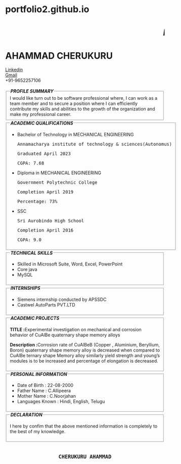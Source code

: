 # portfolio2.github.io
<!DOCTYPE html>
<html lang="en">
<head>
    <meta charset="UTF-8">
    <meta name="viewport" content="width=device-width, initial-scale=1.0">
    <title>resume</title>
</head>
<body>
    <h1 align="center"><u><marquee><i>RESUME</i></marquee></u></h1>
    <h1>AHAMMAD CHERUKURU</h1>                                                                                                
    <a href="https://www.linkedin.com/in/cherukuru-ahammad-20ba8b176">Linkedin</a><br>
    <a href="mailto:ahammad0820@gmail.com">Gmail</a><br>
    +91-9652257106<br>
    <br>
    <fieldset>
        <legend><b><i>PROFILE SUMMARY</i></b></legend>
        I would like turn out to be software professional where, I can work as a team member and to secure a position where I can efficiently contribute my skills and abilities to the growth of the organization and make my professional career.
    </fieldset>
    <fieldset>
        <legend><b><i>ACADEMIC QUALIFICATIONS</i></b></legend>
        <ul>
            <li>Bachelor of Technology in MECHANICAL ENGINEERING</li>
                <pre>Annamacharya institute of technology & sciences(Autonomus)</pre>
                <pre>Graduated April 2023</pre>
                <pre>CGPA: 7.68</pre>
        </ul>
        <ul>
            <li>Diploma in MECHANICAL ENGINEERING</li>
                <pre>Government Polytechnic College</pre>
                <pre>Completion April 2019</pre>
                <pre>Percentage: 73%</pre>
        </ul>
        <ul>
            <li>SSC</li>
                <pre>Sri Aurobindo High School</pre>
                <pre>Completion April 2016</pre>
                <pre>CGPA: 9.0</pre>
        </ul>
    </fieldset>
    <fieldset>
        <legend><i><b>TECHNICAL SKILLS</i></b></legend>
    <ul>
        <li>Skilled in Microsoft Suite, Word, Excel, PowerPoint</li>
        <li>Core java</li>
        <li>MySQL</li>
    </ul>
    </fieldset>
    <fieldset>
        <legend><i><b>INTERNSHIPS</i></b></legend>
    <ul>
        <li>Siemens internship conducted by APSSDC</li>
        <li>Castwel AutoParts PVT.LTD</li>
    </fieldset>
    </ul>
    <fieldset>
        <legend><b><i>ACADEMIC PROJECTS</i></b></legend>
        <p><b>TITLE :</b>Experimental investigation on mechanical and corrosion behavior of CuAlBe quaternary shape  memory alloys</p>
        <p><b>Description :</b>Corrosion rate of CuAlBeB (Copper , Aluminium, Beryllium, Boron) quaternary shape memory alloy is decreased when compared to CuAlBe ternary shape Memory alloy similarly yield strength and young’s modules is to be increased and percentage of elongation is decreased.</p>
    </fieldset>
   <fieldset>
    <legend><i><b>PERSONAL INFORMATION</b></i></legend>
    <ul>
        <li>Date of Birth   : 22-08-2000</li>
        <li>Father Name     : C.Allipeera</li>
        <li>Mother Name     : C.Noorjahan</li>
        <li>Languages Known : Hindi, English, Telugu</li>
    </ul>
   </fieldset>
   <fieldset>
    <legend><i><b>DECLARATION</b></i></legend>
    <p> I here by confim that the above mentioned information is completely to the best of my knowledge.</p>
   </fieldset>
    <pre align="center"><h3>CHERUKURU AHAMMAD</h3></pre>
</body>

</html>
